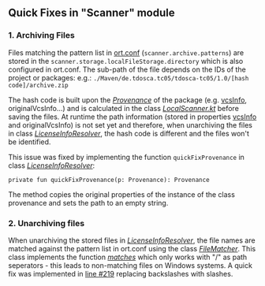 ## Quick Fixes in "Scanner" module
### 1. Archiving Files
Files matching the pattern list in [ort.conf](https://github.com/telekom/ort-dsl-documentation/blob/main/docs/examples/ort.conf) (`scanner.archive.patterns`) are stored in the `scanner.storage.localFileStorage.directory` which is also configured in ort.conf. The sub-path of the file depends on the IDs of the project or packages: e.g.: `./Maven/de.tdosca.tc05/tdosca-tc05/1.0/[hash code]/archive.zip`

The hash code is built upon the [*Provenance*](https://github.com/telekom/ort/blob/dsl-main/model/src/main/kotlin/Provenance.kt) of the package (e.g. [vcsInfo](https://github.com/telekom/ort/blob/dsl-main/model/src/main/kotlin/VcsInfo.kt), originalVcsInfo...) and is calculated in the class [*LocalScanner.kt*](https://github.com/telekom/ort/blob/dsl-main/scanner/src/main/kotlin/LocalScanner.kt#L432) before saving the files. At runtime the path information (stored in properties [vcsInfo](https://github.com/telekom/ort/blob/dsl-main/model/src/main/kotlin/VcsInfo.kt) and originalVcsInfo) is not set yet and therefore, when unarchiving the files in class [*LicenseInfoResolver*](https://github.com/telekom/ort/blob/dsl-main/model/src/main/kotlin/licenses/LicenseInfoResolver.kt#L213), the hash code is different and the files won't be identified.

This issue was fixed by implementing the function `quickFixProvenance` in class [*LicenseInfoResolver*](https://github.com/telekom/ort/blob/dsl-main/model/src/main/kotlin/licenses/LicenseInfoResolver.kt#L257):

```private fun quickFixProvenance(p: Provenance): Provenance```

The method copies the original properties of the instance of the class provenance and sets the path to an empty string.

### 2. Unarchiving files
When unarchiving the stored files in [*LicenseInfoResolver*](https://github.com/telekom/ort/blob/dsl-main/model/src/main/kotlin/licenses/LicenseInfoResolver.kt#L219), the file names are matched against the pattern list in ort.conf using the class [*FileMatcher*](https://github.com/telekom/ort/blob/dsl-main/utils/src/main/kotlin/FileMatcher.kt). This class implements the function [*matches*](https://github.com/telekom/ort/blob/dsl-main/utils/src/main/kotlin/FileMatcher.kt#L50) which only works with "/" as path seperators - this leads to non-matching files on Windows systems. A quick fix was implemented in [line #219]((https://github.com/telekom/ort/blob/dsl-main/model/src/main/kotlin/licenses/LicenseInfoResolver.kt#L219)) replacing backslashes with slashes.

